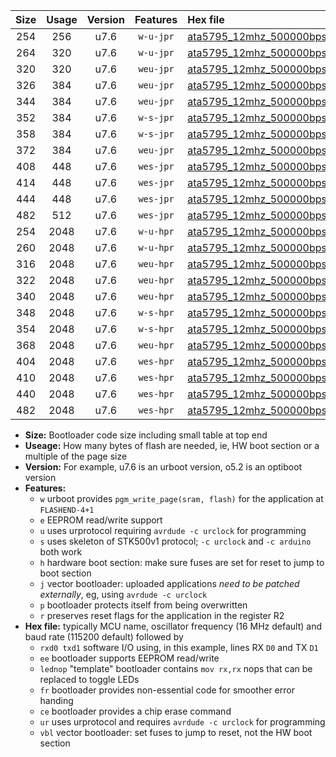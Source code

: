 |Size|Usage|Version|Features|Hex file|
|:-:|:-:|:-:|:-:|:--|
|254|256|u7.6|`w-u-jpr`|[ata5795_12mhz_500000bps_rxb0_txb1_ur_vbl.hex](https://raw.githubusercontent.com/stefanrueger/urboot/main/bootloaders/ata5795/fcpu_12mhz/500000_bps/ata5795_12mhz_500000bps_rxb0_txb1_ur_vbl.hex)|
|264|320|u7.6|`w-u-jpr`|[ata5795_12mhz_500000bps_rxb0_txb1_lednop_ur_vbl.hex](https://raw.githubusercontent.com/stefanrueger/urboot/main/bootloaders/ata5795/fcpu_12mhz/500000_bps/ata5795_12mhz_500000bps_rxb0_txb1_lednop_ur_vbl.hex)|
|320|320|u7.6|`weu-jpr`|[ata5795_12mhz_500000bps_rxb0_txb1_ee_ur_vbl.hex](https://raw.githubusercontent.com/stefanrueger/urboot/main/bootloaders/ata5795/fcpu_12mhz/500000_bps/ata5795_12mhz_500000bps_rxb0_txb1_ee_ur_vbl.hex)|
|326|384|u7.6|`weu-jpr`|[ata5795_12mhz_500000bps_rxb0_txb1_ee_lednop_ur_vbl.hex](https://raw.githubusercontent.com/stefanrueger/urboot/main/bootloaders/ata5795/fcpu_12mhz/500000_bps/ata5795_12mhz_500000bps_rxb0_txb1_ee_lednop_ur_vbl.hex)|
|344|384|u7.6|`weu-jpr`|[ata5795_12mhz_500000bps_rxb0_txb1_ee_lednop_fr_ur_vbl.hex](https://raw.githubusercontent.com/stefanrueger/urboot/main/bootloaders/ata5795/fcpu_12mhz/500000_bps/ata5795_12mhz_500000bps_rxb0_txb1_ee_lednop_fr_ur_vbl.hex)|
|352|384|u7.6|`w-s-jpr`|[ata5795_12mhz_500000bps_rxb0_txb1_vbl.hex](https://raw.githubusercontent.com/stefanrueger/urboot/main/bootloaders/ata5795/fcpu_12mhz/500000_bps/ata5795_12mhz_500000bps_rxb0_txb1_vbl.hex)|
|358|384|u7.6|`w-s-jpr`|[ata5795_12mhz_500000bps_rxb0_txb1_lednop_vbl.hex](https://raw.githubusercontent.com/stefanrueger/urboot/main/bootloaders/ata5795/fcpu_12mhz/500000_bps/ata5795_12mhz_500000bps_rxb0_txb1_lednop_vbl.hex)|
|372|384|u7.6|`weu-jpr`|[ata5795_12mhz_500000bps_rxb0_txb1_ee_lednop_fr_ce_ur_vbl.hex](https://raw.githubusercontent.com/stefanrueger/urboot/main/bootloaders/ata5795/fcpu_12mhz/500000_bps/ata5795_12mhz_500000bps_rxb0_txb1_ee_lednop_fr_ce_ur_vbl.hex)|
|408|448|u7.6|`wes-jpr`|[ata5795_12mhz_500000bps_rxb0_txb1_ee_vbl.hex](https://raw.githubusercontent.com/stefanrueger/urboot/main/bootloaders/ata5795/fcpu_12mhz/500000_bps/ata5795_12mhz_500000bps_rxb0_txb1_ee_vbl.hex)|
|414|448|u7.6|`wes-jpr`|[ata5795_12mhz_500000bps_rxb0_txb1_ee_lednop_vbl.hex](https://raw.githubusercontent.com/stefanrueger/urboot/main/bootloaders/ata5795/fcpu_12mhz/500000_bps/ata5795_12mhz_500000bps_rxb0_txb1_ee_lednop_vbl.hex)|
|444|448|u7.6|`wes-jpr`|[ata5795_12mhz_500000bps_rxb0_txb1_ee_lednop_fr_vbl.hex](https://raw.githubusercontent.com/stefanrueger/urboot/main/bootloaders/ata5795/fcpu_12mhz/500000_bps/ata5795_12mhz_500000bps_rxb0_txb1_ee_lednop_fr_vbl.hex)|
|482|512|u7.6|`wes-jpr`|[ata5795_12mhz_500000bps_rxb0_txb1_ee_lednop_fr_ce_vbl.hex](https://raw.githubusercontent.com/stefanrueger/urboot/main/bootloaders/ata5795/fcpu_12mhz/500000_bps/ata5795_12mhz_500000bps_rxb0_txb1_ee_lednop_fr_ce_vbl.hex)|
|254|2048|u7.6|`w-u-hpr`|[ata5795_12mhz_500000bps_rxb0_txb1_ur.hex](https://raw.githubusercontent.com/stefanrueger/urboot/main/bootloaders/ata5795/fcpu_12mhz/500000_bps/ata5795_12mhz_500000bps_rxb0_txb1_ur.hex)|
|260|2048|u7.6|`w-u-hpr`|[ata5795_12mhz_500000bps_rxb0_txb1_lednop_ur.hex](https://raw.githubusercontent.com/stefanrueger/urboot/main/bootloaders/ata5795/fcpu_12mhz/500000_bps/ata5795_12mhz_500000bps_rxb0_txb1_lednop_ur.hex)|
|316|2048|u7.6|`weu-hpr`|[ata5795_12mhz_500000bps_rxb0_txb1_ee_ur.hex](https://raw.githubusercontent.com/stefanrueger/urboot/main/bootloaders/ata5795/fcpu_12mhz/500000_bps/ata5795_12mhz_500000bps_rxb0_txb1_ee_ur.hex)|
|322|2048|u7.6|`weu-hpr`|[ata5795_12mhz_500000bps_rxb0_txb1_ee_lednop_ur.hex](https://raw.githubusercontent.com/stefanrueger/urboot/main/bootloaders/ata5795/fcpu_12mhz/500000_bps/ata5795_12mhz_500000bps_rxb0_txb1_ee_lednop_ur.hex)|
|340|2048|u7.6|`weu-hpr`|[ata5795_12mhz_500000bps_rxb0_txb1_ee_lednop_fr_ur.hex](https://raw.githubusercontent.com/stefanrueger/urboot/main/bootloaders/ata5795/fcpu_12mhz/500000_bps/ata5795_12mhz_500000bps_rxb0_txb1_ee_lednop_fr_ur.hex)|
|348|2048|u7.6|`w-s-hpr`|[ata5795_12mhz_500000bps_rxb0_txb1.hex](https://raw.githubusercontent.com/stefanrueger/urboot/main/bootloaders/ata5795/fcpu_12mhz/500000_bps/ata5795_12mhz_500000bps_rxb0_txb1.hex)|
|354|2048|u7.6|`w-s-hpr`|[ata5795_12mhz_500000bps_rxb0_txb1_lednop.hex](https://raw.githubusercontent.com/stefanrueger/urboot/main/bootloaders/ata5795/fcpu_12mhz/500000_bps/ata5795_12mhz_500000bps_rxb0_txb1_lednop.hex)|
|368|2048|u7.6|`weu-hpr`|[ata5795_12mhz_500000bps_rxb0_txb1_ee_lednop_fr_ce_ur.hex](https://raw.githubusercontent.com/stefanrueger/urboot/main/bootloaders/ata5795/fcpu_12mhz/500000_bps/ata5795_12mhz_500000bps_rxb0_txb1_ee_lednop_fr_ce_ur.hex)|
|404|2048|u7.6|`wes-hpr`|[ata5795_12mhz_500000bps_rxb0_txb1_ee.hex](https://raw.githubusercontent.com/stefanrueger/urboot/main/bootloaders/ata5795/fcpu_12mhz/500000_bps/ata5795_12mhz_500000bps_rxb0_txb1_ee.hex)|
|410|2048|u7.6|`wes-hpr`|[ata5795_12mhz_500000bps_rxb0_txb1_ee_lednop.hex](https://raw.githubusercontent.com/stefanrueger/urboot/main/bootloaders/ata5795/fcpu_12mhz/500000_bps/ata5795_12mhz_500000bps_rxb0_txb1_ee_lednop.hex)|
|440|2048|u7.6|`wes-hpr`|[ata5795_12mhz_500000bps_rxb0_txb1_ee_lednop_fr.hex](https://raw.githubusercontent.com/stefanrueger/urboot/main/bootloaders/ata5795/fcpu_12mhz/500000_bps/ata5795_12mhz_500000bps_rxb0_txb1_ee_lednop_fr.hex)|
|482|2048|u7.6|`wes-hpr`|[ata5795_12mhz_500000bps_rxb0_txb1_ee_lednop_fr_ce.hex](https://raw.githubusercontent.com/stefanrueger/urboot/main/bootloaders/ata5795/fcpu_12mhz/500000_bps/ata5795_12mhz_500000bps_rxb0_txb1_ee_lednop_fr_ce.hex)|

- **Size:** Bootloader code size including small table at top end
- **Useage:** How many bytes of flash are needed, ie, HW boot section or a multiple of the page size
- **Version:** For example, u7.6 is an urboot version, o5.2 is an optiboot version
- **Features:**
  + `w` urboot provides `pgm_write_page(sram, flash)` for the application at `FLASHEND-4+1`
  + `e` EEPROM read/write support
  + `u` uses urprotocol requiring `avrdude -c urclock` for programming
  + `s` uses skeleton of STK500v1 protocol; `-c urclock` and `-c arduino` both work
  + `h` hardware boot section: make sure fuses are set for reset to jump to boot section
  + `j` vector bootloader: uploaded applications *need to be patched externally*, eg, using `avrdude -c urclock`
  + `p` bootloader protects itself from being overwritten
  + `r` preserves reset flags for the application in the register R2
- **Hex file:** typically MCU name, oscillator frequency (16 MHz default) and baud rate (115200 default) followed by
  + `rxd0 txd1` software I/O using, in this example, lines RX `D0` and TX `D1`
  + `ee` bootloader supports EEPROM read/write
  + `lednop` "template" bootloader contains `mov rx,rx` nops that can be replaced to toggle LEDs
  + `fr` bootloader provides non-essential code for smoother error handing
  + `ce` bootloader provides a chip erase command
  + `ur` uses urprotocol and requires `avrdude -c urclock` for programming
  + `vbl` vector bootloader: set fuses to jump to reset, not the HW boot section
